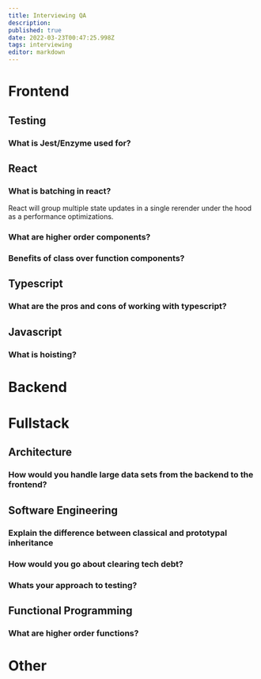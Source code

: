 ```yaml
---
title: Interviewing QA
description: 
published: true
date: 2022-03-23T00:47:25.998Z
tags: interviewing
editor: markdown
---
```


# Frontend
## Testing
### What is Jest/Enzyme used for?
## React
### What is batching in react?
React will group multiple state updates in a single rerender under the hood as a performance optimizations.
### What are higher order components?
### Benefits of class over function components?
## Typescript
### What are the pros and cons of working with typescript?
## Javascript
### What is hoisting?
# Backend

# Fullstack
## Architecture
### How would you handle large data sets from the backend to the frontend?
## Software Engineering
### Explain the difference between classical and prototypal inheritance
### How would you go about clearing tech debt?
### Whats your approach to testing?
## Functional Programming
### What are higher order functions?
# Other
